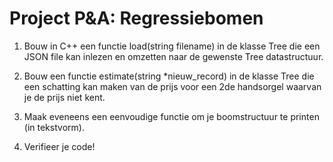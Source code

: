 # Project P&A: Regressiebomen

1) Bouw in C++ een functie load(string filename) in de klasse Tree die een JSON file kan
inlezen en omzetten naar de gewenste Tree datastructuur.

2) Bouw een functie estimate(string *nieuw_record) in de klasse Tree die een schatting
kan maken van de prijs voor een 2de handsorgel waarvan je de prijs niet kent.

3) Maak eveneens een eenvoudige functie om je boomstructuur te printen (in
tekstvorm).
4) Verifieer je code!

